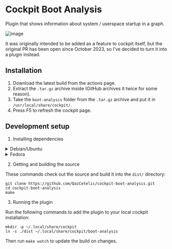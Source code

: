 # Cockpit Boot Analysis

Plugin that shows information about system / userspace startup in a graph.

![image](https://github.com/user-attachments/assets/b8d66778-53e9-485e-be6d-a4d00f96c9fa)

It was originally intended to be added as a feature to cockpit itself, but the original PR has been open since October 2023, so I've decided to turn it into a plugin instead.

## Installation
1. Download the latest build from the actions page.
2. Extract the `.tar.gz` archive inside (GitHub archives it twice for some reason).
3. Take the `boot-analysis` folder from the `.tar.gz` archive and put it in `/usr/local/share/cockpit/`.
4. Press F5 to refresh the cockpit page.

## Development setup

1. Installing dependencies

<details>
<summary>Debian/Ubuntu</summary>

```shell
sudo apt install gettext nodejs npm make
```

</details>

<details>
<summary>Fedora</summary>

```shell
sudo dnf install gettext nodejs npm make
```

</details>

2. Getting and building the source

These commands check out the source and build it into the `dist/` directory:

```
git clone https://github.com/QazCetelic/cockpit-boot-analysis.git
cd cockpit-boot-analysis
make
```

3. Running the plugin
 
Run the following commands to add the plugin to your local cockpit installation:
```
mkdir -p ~/.local/share/cockpit
ln -s ./dist ~/.local/share/cockpit/boot-analysis
```
Then run `make watch` to update the build on changes.
